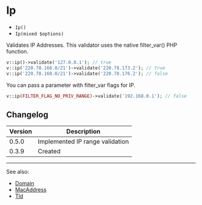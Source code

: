 # Ip

- `Ip()`
- `Ip(mixed $options)`

Validates IP Addresses. This validator uses the native filter_var()
PHP function.

```php
v::ip()->validate('127.0.0.1'); // true
v::ip('220.78.168.0/21')->validate('220.78.173.2'); // true
v::ip('220.78.168.0/21')->validate('220.78.176.2'); // false
```

You can pass a parameter with filter_var flags for IP.

```php
v::ip(FILTER_FLAG_NO_PRIV_RANGE)->validate('192.168.0.1'); // false
```

## Changelog

Version | Description
--------|-------------
  0.5.0 | Implemented IP range validation
  0.3.9 | Created

***
See also:

- [Domain](Domain.md)
- [MacAddress](MacAddress.md)
- [Tld](Tld.md)
